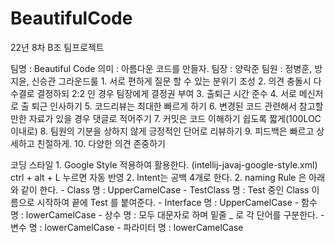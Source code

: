 # BeautifulCode
22년 8차 B조 팀프로젝트

팀명 : Beautiful Code 
의미 : 아름다운 코드를 만들자.
팀장 : 양락준
팀원 : 정병훈, 방지윤, 신승관
그라운드룰
	1. 서로 편하게 질문 할 수 있는 분위기 조성
	2. 의견 충돌시 다수결로 결정하되 2:2 인 경우 팀장에게 결정권 부여
	3. 출퇴근 시간 준수
	4. 서로 메신저로 출 퇴근 인사하기
	5. 코드리뷰는 최대한 빠르게 하기
	6. 변경된 코드 관련해서 참고할 만한 자료가 있을 경우 댓글로 적어주기
	7. 커밋은 코드 이해하기 쉽도록 짧게(100LOC 이내로)
	8. 팀원의 기분을 상하지 않게 긍정적인 단어로 리뷰하기
	9. 피드백은 빠르고 상세하고 친절하게.
	10. 다양한 의견 존중하기
	
코딩 스타일 
	1. Google Style 적용하여 활용한다. (intellij-javaj-google-style.xml)
		ctrl + alt + L 누르면 자동 반영
	2. Intent는 공백 4개로 한다.
	2. naming Rule 은 아래와 같이 한다.
		- Class 명 : UpperCamelCase
		- TestClass 명 : Test 중인 Class 이름으로 시작하여 끝에 Test 를 붙여준다.
		- Interface 명 : UpperCamelCase
		- 함수 명 : lowerCamelCase
		- 상수 명 : 모두 대문자로 하며 밑줄 _ 로 각 단어를 구분한다.
		- 변수 명 : lowerCamelCase
		- 파라미터 명 : lowerCamelCase
